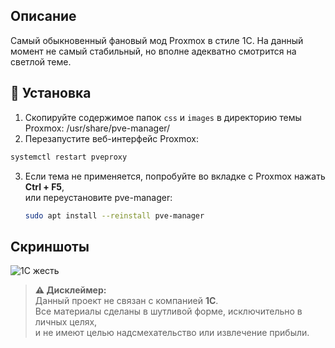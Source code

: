 ## Описание
Самый обыкновенный фановый мод Proxmox в стиле 1С. На данный момент не самый стабильный, но вполне адекватно смотрится на светлой теме.

## 🚀 Установка
1. Скопируйте содержимое папок `css` и `images` в директорию темы Proxmox: /usr/share/pve-manager/
2. Перезапустите веб-интерфейс Proxmox:
```bash
systemctl restart pveproxy
```
3. Если тема не применяется, попробуйте во вкладке с Proxmox нажать **Ctrl + F5**,  
   или переустановите pve-manager:
   ```bash
   sudo apt install --reinstall pve-manager

## Скриншоты
![1С жесть](screen/screenshot.png)

> **⚠️ Дисклеймер:**  
> Данный проект не связан с компанией **1С**.  
> Все материалы сделаны в шутливой форме, исключительно в личных целях,  
> и не имеют целью надсмехательство или извлечение прибыли.
